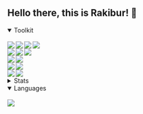 ## Hello there, this is Rakibur! :wave:

<details open>
<summary>Toolkit</summary>
<br>
<img align="left" src="https://img.shields.io/badge/python-3670A0?style=for-the-badge&logo=python&logoColor=ffdd54">
<img align="left" src="https://img.shields.io/badge/numpy-%23013243.svg?style=for-the-badge&logo=numpy&logoColor=white">
<img align="left" src="https://img.shields.io/badge/pandas-%23150458.svg?style=for-the-badge&logo=pandas&logoColor=white">
<img src="https://img.shields.io/badge/Plotly-%233F4F75.svg?style=for-the-badge&logo=plotly&logoColor=white">
<br>
<img align="left" src="https://img.shields.io/badge/scikit--learn-%23F7931E.svg?style=for-the-badge&logo=scikit-learn&logoColor=white">
<img align="left" src="https://img.shields.io/badge/TensorFlow-%23FF6F00.svg?style=for-the-badge&logo=TensorFlow&logoColor=white">
<img src="https://img.shields.io/badge/Keras-%23D00000.svg?style=for-the-badge&logo=Keras&logoColor=white">
<br>
<img align="left" src="https://img.shields.io/badge/postgres-%23316192.svg?style=for-the-badge&logo=postgresql&logoColor=white">
<img src="https://img.shields.io/badge/MongoDB-%234ea94b.svg?style=for-the-badge&logo=mongodb&logoColor=white">
<br>
<img align="left" src="https://img.shields.io/badge/flask-%23000.svg?style=for-the-badge&logo=flask&logoColor=white">
<img src="https://img.shields.io/badge/opencv-%23white.svg?style=for-the-badge&logo=opencv&logoColor=white">
<br>
<img align="left" src="https://img.shields.io/badge/jupyter-%23FA0F00.svg?style=for-the-badge&logo=jupyter&logoColor=white">
<img src="https://img.shields.io/badge/Visual%20Studio%20Code-0078d7.svg?style=for-the-badge&logo=visual-studio-code&logoColor=white">
</details>



<details>
<summary>Stats</summary>
<br>
<img src="https://github-readme-stats.vercel.app/api?username=rahman-rakib&show_icons=true&theme=prussian" />
</details>

<details open>
<summary>Languages</summary>
<br>
<img src="https://github-readme-stats.vercel.app/api/top-langs/?username=rahman-rakib&layout=compact&hide=roff&exclude_repo=LeetCode_Problems,Supermarket-Customer-Behavior-Analysis,Solutions_Fragmentation,rahman-rakib&theme=prussian" />
</details>
